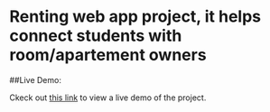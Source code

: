 # Renting web app project, it helps connect students with room/apartement owners

##Live Demo:

Ckeck out [this link](https://colocation-application.netlify.app) to view a live demo of the project.


